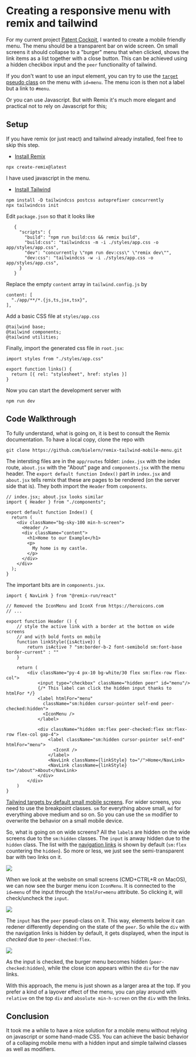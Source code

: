 # Creating a responsive menu with remix and tailwind

For my current project [Patent Cockpit](https://patent-cockpit.com), I wanted
to create a mobile friendly menu. The menu should be a transparent bar on
wide screen. On small screens it should collapse to a "burger" menu that 
when clicked, shows the link items as a list together with a close button.
This can be achieved using a hidden checkbox input and the `peer` functionality
of tailwind. 

If you don't want to use an input element, you can try to use 
the [`target` pseudo class](https://tailwindcss.com/docs/hover-focus-and-other-states#target)
on the menu with `id=menu`. 
The menu icon is then not a label but a link to `#menu`.

Or you can use Javascript. 
But with Remix it's much more elegant and practical not to rely on Javascript for this;

## Setup

If you have remix (or just react) and tailwind already installed, feel free to
skip this step.

* [Install Remix](https://remix.run/docs/en/v1)
```
npx create-remix@latest
```
I have used javascript in the menu.

* [Install Tailwind](https://tailwindcss.com/docs/guides/remix)
```
npm install -D tailwindcss postcss autoprefixer concurrently
npx tailwindcss init
```

Edit `package.json` so that it looks like
```
   {
     "scripts": {
       "build": "npm run build:css && remix build",
       "build:css": "tailwindcss -m -i ./styles/app.css -o app/styles/app.css",
       "dev": "concurrently \"npm run dev:css\" \"remix dev\"",
       "dev:css": "tailwindcss -w -i ./styles/app.css -o app/styles/app.css",
     }
   }
```

Replace the empty `content` array in `tailwind.config.js` by
```
content: [
  "./app/**/*.{js,ts,jsx,tsx}",
],
```

Add a basic CSS file at `styles/app.css`
```
@tailwind base;
@tailwind components;
@tailwind utilities;
```

Finally, import the generated css file in `root.jsx`:
```
import styles from "./styles/app.css"

export function links() {
  return [{ rel: "stylesheet", href: styles }]
}
```

Now you can start the development server with
```
npm run dev
```

## Code Walkthrough

To fully understand, what is going on, 
it is best to consult the Remix documentation.
To have a local copy, clone the repo with
```
git clone https://github.com/bielern/remix-tailwind-mobile-menu.git
```

The intersting files are in the `app/routes` folder: `index.jsx` with the index 
route, `about.jsx` with the "About" page and `components.jsx` with the menu header.
The `export default function Index()` part in `index.jsx` and `about.jsx` tells
remix that these are pages to be rendered (on the server side that is).
They both import the `Header` from `components`.

```
// index.jsx; about.jsx looks similar
import { Header } from "./components";

export default function Index() {
  return (
    <div className="bg-sky-100 min-h-screen">
      <Header />
      <div className="content">
        <h1>Home to our Example</h1>
        <p>
          My home is my castle.
        </p>
      </div>
    </div>
  );
}
```

The important bits are in `components.jsx`.
```
import { NavLink } from "@remix-run/react"

// Removed the IconMenu and IconX from https://heroicons.com
// ...

export function Header () {
    // style the active link with a border at the bottom on wide screens 
    // and with bold fonts on mobile
    function linkStyle({isActive}) {
        return isActive ? "sm:border-b-2 font-semibold sm:font-base border-current" : ""
    }

    return (
        <div className="py-4 px-10 bg-white/30 flex sm:flex-row flex-col">
            <input type="checkbox" className="hidden peer" id="menu"/>
            {/* This label can click the hidden input thanks to htmlFor */}
            <label htmlFor="menu"
              className="sm:hidden cursor-pointer self-end peer-checked:hidden">
              <IconMenu />
            </label>

            <div className="hidden sm:flex peer-checked:flex sm:flex-row flex-col gap-4">
                <label className="sm:hidden cursor-pointer self-end" htmlFor="menu">
                  <IconX />
                </label>
                <NavLink className={linkStyle} to="/">Home</NavLink>
                <NavLink className={linkStyle} to="/about">About</NavLink>
            </div>
        </div>
    )
}
```

[Tailwind targets by default small mobile screens](https://tailwindcss.com/docs/responsive-design).
For wider screens, you need to use the breakpoint classes.
`sm` for everything above small, `md` for everything above medium and so on.
So you can use the `sm` modifier to overwrite the behavior on a small mobile device.

So, what is going on on wide screens?
All the `label`s are hidden on the wide screens due to the `sm:hidden` classes.
The `input` is anway hidden due to the `hidden` class.
The list with the [navigation links](https://remix.run/docs/en/v1/api/remix#navlink) 
is shown by default (`sm:flex` countering the `hidden`).
So more or less, we just see the semi-transparent bar with two links on it.

![](menu-wide.png)

When we look at the website on small screens (CMD+CTRL+R on MacOS),
we can now see the burger menu icon `IconMenu`.
It is connected to the `id=menu` of the input through the `htmlFor=menu` attribute.
So clicking it, will check/uncheck the `input`.

![](menu-small-closed.png)


The `input` has the `peer` pseud-class on it. 
This way, elements below it can redener differently depending on the state of the `peer`.
So while the `div` with the navigation links is hidden by default,
it gets displayed, when the input is *checked* due to `peer-checked:flex`.

![](menu-small-open.png)

As the input is checked, the burger menu becomes hidden (`peer-checked:hidden`),
while the close icon appears within the `div` for the nav links.

With this approach, the menu is just shown as a larger area at the top.
If you prefer a kind of a layover effect of the menu, you can play around with
`relative` on the top `div` and `absolute min-h-screen` on the `div` with the links.


## Conclusion

It took me a while to have a nice solution for a mobile menu without relying
on javascript or some hand-made CSS.
You can achieve the basic behavior of a collaping mobile menu
with a hidden input and simple tailwind classes as well as modifiers.
